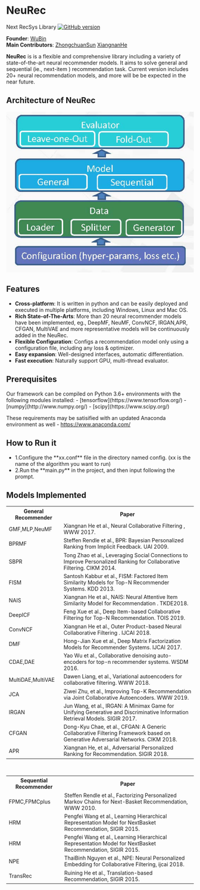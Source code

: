 # NeuRec
Next RecSys Library
[![GitHub version](https://badge.fury.io/gh/wubinzzu%2FNeuRec.svg)](https://badge.fury.io/gh/wubinzzu%2FNeuRec)

**Founder**: [WuBin]( https://github.com/wubinzzu)<br>
**Main Contributors**: [ZhongchuanSun](https://github.com/ZhongchuanSun) [XiangnanHe](https://github.com/hexiangnan) 

**NeuRec** is is a flexible and comprehensive library including a variety of state-of-the-art neural recommender models. It aims to solve general and sequential (ie., next-item ) recommendation task. Current version includes 20+ neural recommendation models, and more will be be expected in the near future.

<h2>Architecture of NeuRec</h2>

![Architecture](architecture.jpg?raw=true "Title") 

<h2>Features</h2>
<ul>
<li><b>Cross-platform</b>: It is written in python and can be easily deployed and executed in multiple platforms, including Windows, Linux and Mac OS.</li>
  
<li><b>Rich State-of-The-Arts</b>: More than 20 neural recommender models have been implemented, eg., DeepMF, NeuMF, ConvNCF, IRGAN,APR, CFGAN, MultiVAE and more representative models will be continuously added in the NeuRec.
  
<li><b>Flexible Configuration</b>: Configs a recommendation model only using a configuration file, including any loss & optimizer.</li>

<li><b>Easy expansion</b>: Well-designed interfaces, automatic differentiation.</li>
<li><b>Fast execution</b>: Naturally support GPU, multi-thread evaluator. </li>
</ul>

<h2>Prerequisites</h2>
Our framework can be compiled on Python 3.6+ environments with the following modules installed:
- [tensorflow](https://www.tensorflow.org/)
- [numpy](http://www.numpy.org/)
- [scipy](https://www.scipy.org/)

These requirements may be satisified with an updated Anaconda environment as well - https://www.anaconda.com/

<h2>How to Run it</h2>
<ul>
<li>1.Configure the **xx.conf** file in the directory named config. (xx is the name of the algorithm you want to run)</li>
<li>2.Run the **main.py** in the project, and then input following the prompt.</li>
</ul>

<h2>Models Implemented</h2>
<div>

 <table class="table table-hover table-bordered">
  <tr>
		<th>General Recommender</th>
		<th>Paper</th>
  </tr>
	<td scope="row">GMF,MLP,NeuMF</td>
    <td>Xiangnan He et al., Neural Collaborative Filtering , WWW 2017.<br>
    </td>
  </tr>
  <tr>
    <td scope="row">BPRMF</td>
    <td>	Steffen Rendle et al., BPR: Bayesian Personalized Ranking from Implicit Feedback. UAI 2009.
     </td>
  </tr> 
  <tr>
    <td scope="row">SBPR</td>
    <td>	Tong Zhao et al., Leveraging Social Connections to Improve Personalized Ranking for Collaborative Filtering. CIKM 2014.
     </td>
  </tr> 
  <tr>
    <td scope="row">FISM</td>
    <td>	Santosh Kabbur et al., FISM: Factored Item Similarity Models for Top-N Recommender Systems. KDD 2013.
     </td>
  </tr> 
  <tr>
    <td scope="row">NAIS</td>
    <td>	Xiangnan He et al., NAIS: Neural Attentive Item Similarity Model for Recommendation . TKDE2018.
     </td>
  </tr> 
    <tr>
    <td scope="row">DeepICF</td>
    <td>	Feng Xue et al., Deep Item-based Collaborative Filtering for Top-N Recommendation. TOIS 2019.
     </td>
  </tr> 
    </tr> 
    <tr>
    <td scope="row">ConvNCF</td>
    <td>	Xiangnan He et al., Outer Product-based Neural Collaborative Filtering . IJCAI 2018.
     </td>
  </tr> 
  <tr>
    <td scope="row">DMF</td>
    <td>	Hong-Jian Xue et al., Deep Matrix Factorization Models for Recommender Systems. IJCAI 2017.
     </td>
  </tr> 
  <tr>
    <td scope="row">CDAE,DAE</td>
    <td>	Yao Wu et al., Collaborative denoising auto-encoders for top-n recommender systems. WSDM 2016.
     </td>
  </tr> 
 <tr>
    <td scope="row">MultiDAE,MultiVAE</td>
    <td>	Dawen Liang, et al., Variational autoencoders for collaborative filtering. WWW 2018.
     </td>
  </tr>	
 <tr>
    <td scope="row">JCA</td>
    <td>	Ziwei Zhu, et al., Improving Top-K Recommendation via Joint
Collaborative Autoencoders. WWW 2019.
     </td>
  </tr>		
 <tr>
    <td scope="row">IRGAN</td>
    <td>	Jun Wang, et al., IRGAN: A Minimax Game for Unifying Generative and Discriminative Information Retrieval Models. SIGIR 2017.
     </td>
  </tr>	
   <tr>
    <td scope="row">CFGAN</td>
    <td>       Dong-Kyu Chae, et al., CFGAN: A Generic Collaborative Filtering Framework based on Generative Adversarial Networks. CIKM 2018.
     </td>
  </tr>
     <tr>
    <td scope="row">APR</td>
    <td>       Xiangnan He, et al., Adversarial Personalized Ranking for Recommendation. SIGIR 2018.
     </td>
  </tr>	
	
	
  </table>

  </br>
  <table class="table table-hover table-bordered">
  <tr>
		<th>Sequential Recommender</th>
		<th>Paper</th>
   </tr>
  <tr>
	<td scope="row">FPMC,FPMCplus</td>
    <td>    Steffen Rendle et al., Factorizing Personalized Markov Chains
for Next-Basket Recommendation, WWW 2010.<br>
    </td>
  </tr>
    <tr>
    <td scope="row">HRM</td>
    <td>     Pengfei Wang et al., Learning Hierarchical Representation Model for NextBasket Recommendation, SIGIR 2015.
     </td>   
  </tr>
    <tr>
    <td scope="row">HRM</td>
    <td>     Pengfei Wang et al., Learning Hierarchical Representation Model for NextBasket Recommendation, SIGIR 2015.
     </td>   
  </tr>
	    <tr>
    <td scope="row">NPE</td>
    <td>     ThaiBinh Nguyen et al., NPE: Neural Personalized Embedding for Collaborative Filtering, ijcai 2018.
     </td>   
  </tr>
    <tr>
    <td scope="row">TransRec</td>
    <td>    Ruining He et al., Translation-based Recommendation, SIGIR 2015.
     </td>   
  </tr>

  </table>
</div>


